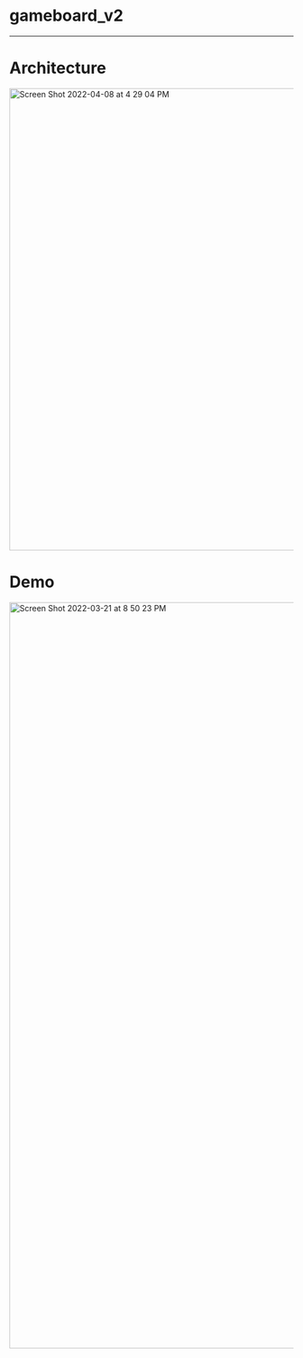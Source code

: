 # gameboard_v2
----
# Architecture
<img width="820" alt="Screen Shot 2022-04-08 at 4 29 04 PM" src="https://user-images.githubusercontent.com/71916314/162386025-7720b67b-1e9b-44ae-aa62-830187583960.png">

# Demo
<img width="1324" alt="Screen Shot 2022-03-21 at 8 50 23 PM" src="https://user-images.githubusercontent.com/71916314/162386090-aa9e379c-fb1a-4f23-9636-8097953c1076.png">
